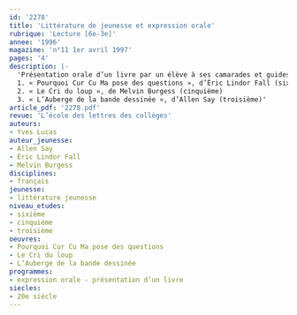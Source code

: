 ```yaml
---
id: '2278'
title: 'Littérature de jeunesse et expression orale'
rubrique: 'Lecture [6e-3e]'
annee: '1996'
magazine: 'n°11 1er avril 1997'
pages: '4'
description: |-
  'Présentation orale d’un livre par un élève à ses camarades et guides de préparation sur les titres suivants :
  1. « Pourquoi Cur Cu Ma pose des questions », d’Éric Lindor Fall (sixième)
  2. « Le Cri du loup », de Melvin Burgess (cinquième)
  3. « L’Auberge de la bande dessinée », d’Allen Say (troisième)'
article_pdf: '2278.pdf'
revue: 'L’école des lettres des collèges'
auteurs:
- Yves Lucas
auteur_jeunesse:
- Allen Say
- Éric Lindor Fall
- Melvin Burgess
disciplines:
- français
jeunesse:
- littérature jeunesse
niveau_etudes:
- sixième
- cinquième
- troisième
oeuvres:
- Pourquoi Cur Cu Ma pose des questions
- Le Cri du loup
- L’Auberge de la bande dessinée
programmes:
- expression orale - présentation d’un livre
siecles:
- 20e siècle
---
```

